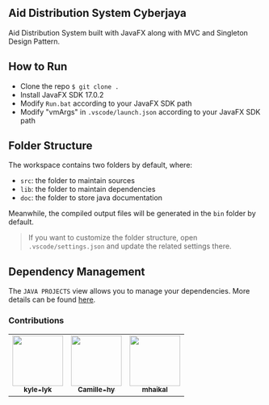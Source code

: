 ## Aid Distribution System Cyberjaya
Aid Distribution System built with JavaFX along with MVC and Singleton Design Pattern.

## How to Run
- Clone the repo `$ git clone .` 
- Install JavaFX SDK 17.0.2
- Modify `Run.bat` according to your JavaFX SDK path
- Modify "vmArgs" in `.vscode/launch.json` according to your JavaFX SDK path

## Folder Structure
The workspace contains two folders by default, where:

- `src`: the folder to maintain sources
- `lib`: the folder to maintain dependencies
- `doc`: the folder to store java documentation

Meanwhile, the compiled output files will be generated in the `bin` folder by default.

> If you want to customize the folder structure, open `.vscode/settings.json` and update the related settings there.

## Dependency Management
The `JAVA PROJECTS` view allows you to manage your dependencies. More details can be found [here](https://github.com/microsoft/vscode-java-dependency#manage-dependencies).

### Contributions
<table>
  <tr>
   <td align="center"><a href="https://github.com/kyle-lyk"><img src="https://avatars.githubusercontent.com/u/68454409?v=4" width="100px;" alt=""/><br /><sub><b>kyle-lyk</b></sub>
    </td>
    <td align="center"><a href="https://github.com/Camille-hy"><img src="https://avatars.githubusercontent.com/u/71376935?v=4" width="100px;" alt=""/><br /><sub><b>Camille-hy</b></sub>
    </td>
    <td align="center"><a href="https://github.com/mhaikal02"><img src="https://avatars.githubusercontent.com/u/79073790?v=4" width="100px;" alt=""/><br /><sub><b>mhaikal</b></sub>
    </td>
  </tr>
<table>
